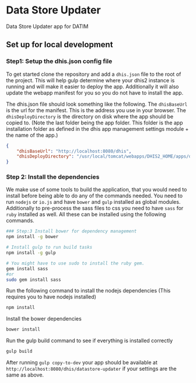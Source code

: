 # Data Store Updater

Data Store Updater app for DATIM

## Set up for local development

### Step1: Setup the dhis.json config file
To get started clone the repository and add a `dhis.json` file to the root of the project. This will help gulp determine where your dhis2 instance is running and will make it easier to deploy the app. Additionally it will also update the webapp manifest for you so you do not have to install the app.

The dhis.json file should look something like the following.
The `dhisBaseUrl` is the url for the manifest. This is the address you use in your browser.
The `dhisDeployDirectory` is the directory on disk where the app should be copied to. (Note the last folder being the app folder. This folder is the app installation folder as defined in the dhis app management settings module + the name of the app.)

```json
{
    "dhisBaseUrl": "http://localhost:8080/dhis",
    "dhisDeployDirectory": "/usr/local/tomcat/webapps/DHIS2_HOME/apps/datastore-updater/"
}
```

### Step 2: Install the dependencies
We make use of some tools to build the application, that you would need to install before being able to do any of the commands needed. You need to run `nodejs` or `io.js` and have `bower` and `gulp` installed as global modules. Additionally to pre-process the sass files to css you need to have `sass` for `ruby` installed as well. All these can be installed using the following commands.

```bash
### Step:3 Install bower for dependency management
npm install -g bower

# Install gulp to run build tasks
npm install -g gulp

# You might have to use sudo to install the ruby gem.
gem install sass 
#or
sudo gem install sass 
```

Run the following command to install the nodejs dependencies (This requires you to have nodejs installed)
```bash
npm install
```

Install the bower dependencies
```bash
bower install
```

Run the gulp build command to see if everything is installed correctly
```bash
gulp build
```

After running `gulp copy-to-dev` your app should be available at `http://localhost:8080/dhis/datastore-updater` if your settings are the same as above.